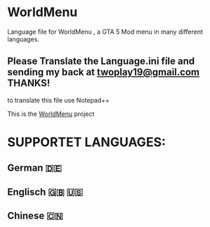 # WorldMenu
Language file for WorldMenu , a GTA 5 Mod menu in many different languages.

## Please Translate the Language.ini file and sending my back at twoplay19@gmail.com THANKS!

to translate this file use Notepad++

This is the [WorldMenu](https://de.gta5-mods.com/scripts/german-native-trainer-with-special-features) project 


# SUPPORTET LANGUAGES:

## German 🇩🇪
## Englisch 🇬🇧 🇺🇸
## Chinese 🇨🇳
